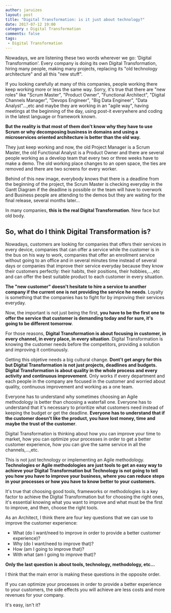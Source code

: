 ```yaml
---
author: jaruizes
layout: post
title: "Digital Transformation: is it just about technology?"
date: 2017-07-12 19:00
category : Digital Transformation
comments: false
tags:
 - Digital Transformation
---
```


Nowadays, we are listening these two words wherever we go: 'Digital Transformation'. Every company is doing its own Digital Transformation, hiring many people, making many projects, replacing its "old technology architecture" and all this "new stuff".

If you looking carefully at many of this companies, people working there keep working more or less the same way. Sorry, it's true that there are "new roles" like "Scrum Master", "Product Owner", "Functional Architect", "Digital Channels Manager", "Devops Engineer", "Big Data Engineer", "Data Analyst"...,etc and maybe they are working in an "agile way", having meetings at the beginning of the day, using post-it everywhere and coding in the latest language or framework known.

__But the reality is that most of them don't know why they have to use Scrum or why decomposing business in domains and using a microservices oriented architecture is better than the old way.__

They just keep working and now, the old Project Manager is a Scrum Master, the old Functional Analyst is a Product Owner and there are several people working as a develop team that every two or three weeks have to make a demo. The old working place changes to an open space, the ties are removed and there are two screens for every worker.

Behind of this new image, everybody knows that there is a deadline from the beginning of the project, the Scrum Master is checking everyday in the Gantt Diagram if the deadline is possible or the team will have to overwork and Business people are attending to the demos but they are waiting for the final release, several months later...

In many companies, __this is the real Digital Transformation__. New face but old body.

## So, what do I think Digital Transformation is?

Nowadays, customers are looking for companies that offers their services in every device, companies that can offer a service while the customer is in the bus on his way to work, companies that offer an enrollment service without going to an office and in several minutes time instead of several days or companies that improve their service everyday because they know their customers perfectly: their habits, their positions, their hobbies,...,etc and can offer the best suitable product to each customer in every situation.

__The "new customer" doesn't hesitate to hire a service to another company if the current one is not providing the service he needs__. Loyalty is something that the companies has to fight for by improving their services everyday.

Now, the important is not just being the first, __you have to be the first one to offer the service that customer is demanding today and for sure, it's going to be different tomorrow__.

For those reasons, __Digital Transformation is about focusing in customer, in every channel, in every place, in every situation__. Digital Transformation is knowing the customer needs before the competitors, providing a solution and improving it continuously.

Getting this objetive needs a big cultural change. __Dont't get angry for this but Digital Transformation is not just projects, deadlines and budgets.
Digital Transformation is about quality in the whole process and every activity and continuous improvement__. Only works if every department and each people in the company are focused in
the customer and worried about quality, continuous improvement and working as a one team.

Everyone has to understand why sometimes choosing an Agile methodology is better than choosing a waterfall one. Everyone has to understand that it's necessary to prioritize what
customers need instead of keeping the budget or get the deadline. __Everyone has to understand that if the customer doesn't like the product, you have lost money, time and maybe
the trust of the customer__.

Digital Transformation is thinking about how you can improve your time to market, how you can optimize your processes in order to get a better customer experience, how you can give the same service in all the channels,...,etc.

This is not just technology or implementing an Agile methodology. __Technologies or Agile methodologies are just tools to get an easy way to achieve your Digital Transformation
but Technology is not going to tell you how you have to improve your business, where you can reduce steps in your processes or how you have to know better to your customers.__

It's true that choosing good tools, frameworks or methodologies is a key factor to achieve the Digital Transformation but for choosing the right ones, it's essential knowing
what you want to improve and what must be the first to improve, and then, choose the right tools.

As an Architect, I think there are four key questions that we can use to improve the customer experience:

- What (do I want/need to improve in order to provide a better customer experience)?
- Why (do I want/need to improve that)?
- How (am I going to improve that)?
- With what (am I going to improve that)?

__Only the last question is about tools, technology, methodology, etc...__

I think that the main error is making these questions in the opposite order.

If you can optimize your processes in order to provide a better experience to your customers, the side effects you will achieve are less costs and more revenues for your company.

It's easy, isn't it?